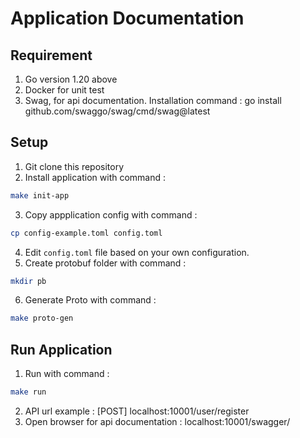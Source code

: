 # Application Documentation

## Requirement
1. Go version 1.20 above
2. Docker for unit test
3. Swag, for api documentation. Installation command : go install github.com/swaggo/swag/cmd/swag@latest


## Setup
1. Git clone this repository
2. Install application with command : 
```bash 
make init-app 
```
3. Copy appplication config with command : 
```bash 
cp config-example.toml config.toml
```
4. Edit `config.toml` file based on your own configuration.
5. Create protobuf folder with command : 
```bash 
mkdir pb
```
6. Generate Proto with command : 
```bash 
make proto-gen
```


## Run Application
1. Run with command : 
```bash 
make run
```
2. API url example : [POST] localhost:10001/user/register 
3. Open browser for api documentation : localhost:10001/swagger/